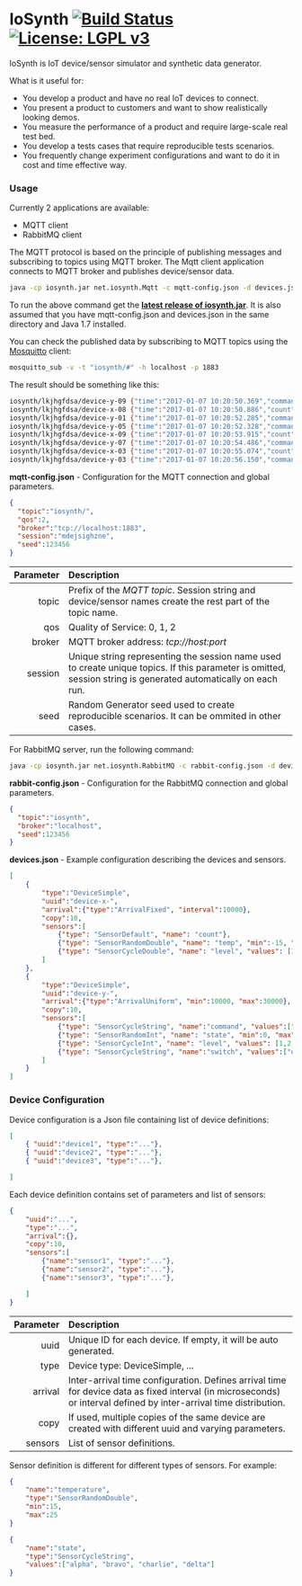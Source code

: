 # IoSynth [![Build Status](https://travis-ci.org/rradev/iosynth.svg?branch=master)](https://travis-ci.org/rradev/iosynth) [![License: LGPL v3](https://img.shields.io/badge/License-LGPL%20v3-blue.svg)](http://www.gnu.org/licenses/lgpl-3.0)

IoSynth is IoT device/sensor simulator and synthetic data generator.

What is it useful for:
-	You develop a product and have no real IoT devices to connect.
-	You present a product to customers and want to show realistically looking demos.
-	You measure the performance of a product and require large-scale real test bed.
-	You develop a tests cases that require reproducible tests scenarios.
-	You frequently change experiment configurations and want to do it in cost and time effective way. 

### Usage
Currently 2 applications are available:
-	MQTT client
-	RabbitMQ client
	
The MQTT protocol is based on the principle of publishing messages and subscribing to topics using MQTT broker. The Mqtt client application connects to MQTT broker and publishes device/sensor data. 
```sh
java -cp iosynth.jar net.iosynth.Mqtt -c mqtt-config.json -d devices.json
```
To run the above command get the [**latest release of iosynth.jar**](https://github.com/rradev/iosynth/releases).
It is also assumed that you have mqtt-config.json and devices.json in the same directory and Java 1.7 installed. 

 
You can check the published data by subscribing to MQTT topics using the [Mosquitto](http://mosquitto.org) client:

```sh
mosquitto_sub -v -t "iosynth/#" -h localhost -p 1883
```
 
The result should be something like this:
```sh
iosynth/lkjhgfdsa/device-y-09 {"time":"2017-01-07 10:20:50.369","command":"Echo","state":1,"level":3,"switch":"on"}
iosynth/lkjhgfdsa/device-x-08 {"time":"2017-01-07 10:20:50.886","count":179,"temp":-13.2980,"level":1.1000}
iosynth/lkjhgfdsa/device-y-01 {"time":"2017-01-07 10:20:52.285","command":"Bravo","state":2,"level":3,"switch":"on"}
iosynth/lkjhgfdsa/device-y-05 {"time":"2017-01-07 10:20:52.328","command":"Delta","state":0,"level":8,"switch":"on"}
iosynth/lkjhgfdsa/device-x-09 {"time":"2017-01-07 10:20:53.915","count":79,"temp":-1.0600,"level":8.3000}
iosynth/lkjhgfdsa/device-y-07 {"time":"2017-01-07 10:20:54.486","command":"Delta","state":2,"level":8,"switch":"off"}
iosynth/lkjhgfdsa/device-x-03 {"time":"2017-01-07 10:20:55.074","count":131,"temp":-2.9136,"level":1.1000}
iosynth/lkjhgfdsa/device-y-03 {"time":"2017-01-07 10:20:56.150","command":"Alfa","state":4,"level":2,"switch":"on"}
```

**mqtt-config.json** - Configuration for the MQTT connection and global parameters.
```json
{
  "topic":"iosynth/",
  "qos":2,
  "broker":"tcp://localhost:1883",
  "session":"mdejsighzne",
  "seed":123456
}
```


|  Parameter    |  Description  |
| ------------:|:-------------|
| topic  | Prefix of the *MQTT topic*. Session string and device/sensor names create the rest part of the topic name. |
| qos      | Quality of Service: 0, 1, 2    |
| broker   | MQTT broker address: *tcp://host:port*   |
| session  | Unique string representing the session name used to create unique topics. If this parameter is omitted, session string is generated automatically on each run.|
| seed | Random Generator seed used to create reproducible scenarios. It can be ommited in other cases.


For RabbitMQ server, run the following command:
```sh
java -cp iosynth.jar net.iosynth.RabbitMQ -c rabbit-config.json -d devices.json
```
**rabbit-config.json** - Configuration for the RabbitMQ connection and global parameters.
```json
{
  "topic":"iosynth",
  "broker":"localhost",
  "seed":123456
}
```


**devices.json** - Example configuration describing the devices and sensors.
```json
[
    {
        "type":"DeviceSimple",
        "uuid":"device-x-",
        "arrival":{"type":"ArrivalFixed", "interval":10000},
        "copy":10,
        "sensors":[
            {"type": "SensorDefault", "name": "count"},
            {"type": "SensorRandomDouble", "name": "temp", "min":-15, "max":3},
            {"type": "SensorCycleDouble", "name": "level", "values": [1.1,3.2,8.3,9.4]}
        ]
    },
    {
        "type":"DeviceSimple",
        "uuid":"device-y-",
        "arrival":{"type":"ArrivalUniform", "min":10000, "max":30000},
        "copy":10,
        "sensors":[
            {"type": "SensorCycleString", "name":"command", "values":["Alfa","Bravo","Charlie","Delta","Echo","Foxtrot"]},
            {"type": "SensorRandomInt", "name": "state", "min":0, "max":5},
            {"type": "SensorCycleInt", "name": "level", "values": [1,2,8,9,11,2,3,4]},
            {"type": "SensorCycleString", "name":"switch", "values":["on", "off"]}
        ]
    }
]
```


### Device Configuration

Device configuration is a Json file containing list of device definitions:
```json
[
	{ "uuid":"device1", "type":"..."},
	{ "uuid":"device2", "type":"..."},
	{ "uuid":"device3", "type":"..."},

]
```

Each device definition contains set of parameters and list of sensors:
```json
{
	"uuid":"...",
	"type":"...",
	"arrival":{},
	"copy":10,
	"sensors":[
		{"name":"sensor1", "type":"..."},
		{"name":"sensor2", "type":"..."},
		{"name":"sensor3", "type":"..."},

	]
}
```

|  Parameter    |  Description  |
| ------------:|:-------------|
| uuid  | Unique ID for each device. If empty, it will be auto generated. |
| type | Device type: DeviceSimple, ...    |
| arrival | Inter-arrival time configuration. Defines arrival time for device data as fixed interval (in microseconds) or interval defined by inter-arrival time distribution.|
| copy | If used, multiple copies of the same device are created with different uuid and varying parameters. |
| sensors | List of sensor definitions. |

Sensor definition is different for different types of sensors. For example:
```json
{
	"name":"temperature", 
	"type":"SensorRandomDouble", 
	"min":15, 
	"max":25
}
```

```json
{
	"name":"state", 
	"type":"SensorCycleString", 
	"values":["alpha", "bravo", "charlie", "delta"]
}
```



